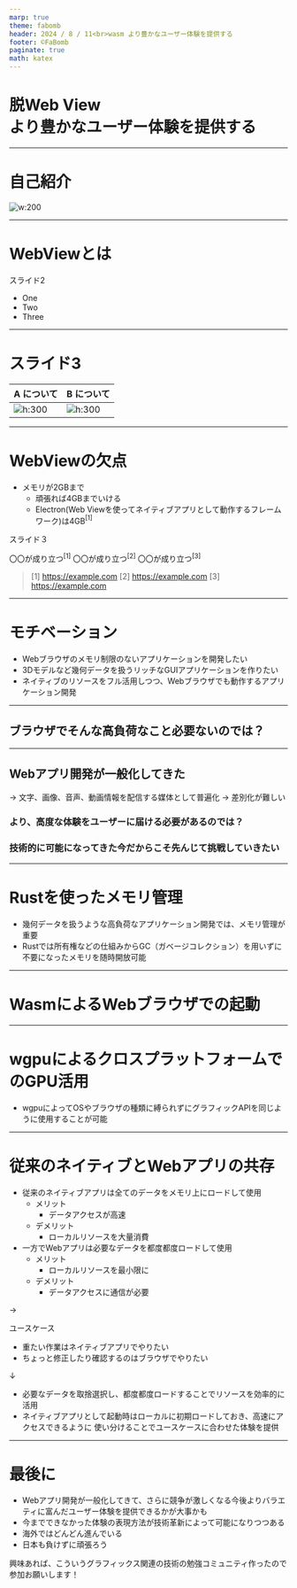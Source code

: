 ```yaml
---
marp: true
theme: fabomb
header: 2024 / 8 / 11<br>wasm より豊かなユーザー体験を提供する
footer: ©FaBomb
paginate: true
math: katex
---
```


<!-- _class: title -->

# 脱Web View<br>より豊かなユーザー体験を提供する

---

# 自己紹介

![w:200 ](./assets/profile.jpg)

---

# WebViewとは

スライド2

- One
- Two
- Three

---

# スライド3

| A について                      | B について                      |
| ------------------------------ | ------------------------------ |
| ![h:300](./assets/profile.jpg) | ![h:300](./assets/profile.jpg) |

---

# WebViewの欠点

- メモリが2GBまで
  - 頑張れば4GBまでいける
  - Electron(Web Viewを使ってネイティブアプリとして動作するフレームワーク)は4GB$^{[1]}$

スライド３

〇〇が成り立つ$^{[1]}$
〇〇が成り立つ$^{[2]}$
〇〇が成り立つ$^{[3]}$

> [1] <https://example.com>
> [2] <https://example.com>
> [3] <https://example.com>

---

# モチベーション

- Webブラウザのメモリ制限のないアプリケーションを開発したい
- 3Dモデルなど幾何データを扱うリッチなGUIアプリケーションを作りたい
- ネイティブのリソースをフル活用しつつ、Webブラウザでも動作するアプリケーション開発

---

<!-- _class: accent -->

## ブラウザでそんな高負荷なこと必要ないのでは？

---

<!-- _class: accent -->

## Webアプリ開発が一般化してきた

 → 文字、画像、音声、動画情報を配信する媒体として普遍化
 → 差別化が難しい

### より、高度な体験をユーザーに届ける必要があるのでは？

### 技術的に可能になってきた今だからこそ先んじて挑戦していきたい

---

# Rustを使ったメモリ管理

- 幾何データを扱うような高負荷なアプリケーション開発では、メモリ管理が重要
- Rustでは所有権などの仕組みからGC（ガベージコレクション）を用いずに不要になったメモリを随時開放可能

---

# WasmによるWebブラウザでの起動

---

# wgpuによるクロスプラットフォームでのGPU活用

- wgpuによってOSやブラウザの種類に縛られずにグラフィックAPIを同じように使用することが可能

---

# 従来のネイティブとWebアプリの共存

- 従来のネイティブアプリは全てのデータをメモリ上にロードして使用
  - メリット
    - データアクセスが高速
  - デメリット
    - ローカルリソースを大量消費
- 一方でWebアプリは必要なデータを都度都度ロードして使用
  - メリット
    - ローカルリソースを最小限に
  - デメリット
    - データアクセスに通信が必要

→

ユースケース

- 重たい作業はネイティブアプリでやりたい
- ちょっと修正したり確認するのはブラウザでやりたい

↓

- 必要なデータを取捨選択し、都度都度ロードすることでリソースを効率的に活用
- ネイティブアプリとして起動時はローカルに初期ロードしておき、高速にアクセスできるように
使い分けることでユースケースに合わせた体験を提供

---

# 最後に

- Webアプリ開発が一般化してきて、さらに競争が激しくなる今後よりバラエティに富んだユーザー体験を提供できるかが大事かも
- 今までできなかった体験の表現方法が技術革新によって可能になりつつある
- 海外ではどんどん進んでいる
- 日本も負けずに頑張ろう

興味あれば、こういうグラフィックス関連の技術の勉強コミュニティ作ったので参加お願いします！
